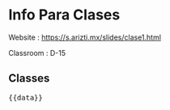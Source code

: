 <script setup lang="ts">
import {data} from './classes.data.ts'; 
//import {withBase} from "vitepress";
</script>
Info Para Clases
================

Website
: <https://s.arizti.mx/slides/clase1.html>

Classroom
: D-15

Classes
------

<pre>
{{data}}
</pre>

<ul>
<!--li v-for="cl of data">
<a :href="withBase(cl.url)">{{cl.title}}</a>
</li-->
</ul>
